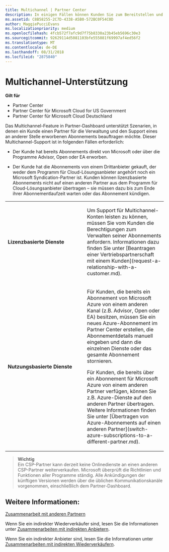 ```yaml
---
title: Multichannel | Partner Center
description: In einigen Fällen können Kunden Sie zum Bereitstellen und Unterstützen eines Abonnements einstellen, das sie an anderer Stelle erworben haben.
ms.assetid: C8B58255-2C7D-4338-A5B0-572BC0F54C0D
author: MaggiePucciEvans
ms.localizationpriority: medium
ms.openlocfilehash: 4fcb572f7afc9d7f75b8330a23b45eb5696c30e3
ms.sourcegitcommit: 92629114d5081103bfe555081f69997af4ed56f2
ms.translationtype: MT
ms.contentlocale: de-DE
ms.lasthandoff: 08/31/2018
ms.locfileid: "2875840"
---
```

# <a name="multi-channel-support"></a>Multichannel-Unterstützung

**Gilt für**

-  Partner Center
-  Partner Center für Microsoft Cloud for US Government
-  Partner Center für Microsoft Cloud Deutschland

Das Multichannel-Feature in Partner-Dashboard unterstützt Szenarien, in denen ein Kunde einen Partner für die Verwaltung und den Support eines an anderer Stelle erworbenen Abonnements beauftragen möchte. Dieser Multichannel-Support ist in folgenden Fällen erforderlich:

-   Der Kunde hat bereits Abonnements direkt von Microsoft oder über die Programme Advisor, Open oder EA erworben.

-   Der Kunde hat die Abonnements von einem Drittanbieter gekauft, der weder dem Programm für Cloud-Lösungsanbieter angehört noch ein Microsoft Syndication-Partner ist. Kunden können lizenzbasierte Abonnements nicht auf einen anderen Partner aus dem Programm für Cloud-Lösungsanbieter übertragen – sie müssen dazu bis zum Ende ihrer Abonnementlaufzeit warten oder das Abonnement kündigen.


<table>
<colgroup>
<col width="50%" />
<col width="50%" />
</colgroup>
<tbody>
<tr class="odd">
<td><p><strong>Lizenzbasierte Dienste</strong></p></td>
<td><p>Um Support für Multichannel-Konten leisten zu können, müssen Sie vom Kunden die Berechtigungen zum Verwalten seiner Abonnements anfordern. Informationen dazu finden Sie unter [Beantragen einer Vertriebspartnerschaft mit einem Kunden](request-a-relationship-with-a-customer.md).</p></td>
</tr>
<tr class="even">
<td><p><strong>Nutzungsbasierte Dienste</strong></p></td>
<td>
<p>Für Kunden, die bereits ein Abonnement von Microsoft Azure von einem anderen Kanal (z.B. Advisor, Open oder EA) besitzen, müssen Sie ein neues Azure-Abonnement im Partner Center erstellen, die Abonnementdetails manuell eingeben und dann die einzelnen Dienste oder das gesamte Abonnement stornieren.</p>
<p>Für Kunden, die bereits über ein Abonnement für Microsoft Azure von einem anderen Partner verfügen, können Sie z.B. Azure-Dienste auf den anderen Partner übertragen. Weitere Informationen finden Sie unter [Übertragen von Azure-Abonnements auf einen anderen Partner](switch-azure-subscriptions-to-a-different-partner.md).</p>
</td>
</tr>
</tbody>
</table>

>**Wichtig**<br>
Ein CSP-Partner kann derzeit keine Onlinedienste an einen anderen CSP-Partner weiterverkaufen. Microsoft überprüft die Richtlinien und Funktionen aller Programme ständig. Alle Ankündigungen der künftigen Versionen werden über die üblichen Kommunikationskanäle vorgenommen, einschließlich dem Partner-Dashboard. 

## <a name="see-also"></a>Weitere Informationen:

[Zusammenarbeit mit anderen Partnern](work-with-other-partners.md)

Wenn Sie ein indirekter Wiederverkäufer sind, lesen Sie die Informationen unter [Zusammenarbeiten mit indirekten Anbietern](indirect-reseller-tasks-in-partner-center.md).

Wenn Sie ein indirekter Anbieter sind, lesen Sie die Informationen unter [Zusammenarbeiten mit indirekten Wiederverkäufern](indirect-provider-tasks-in-partner-center.md). 

 

 



